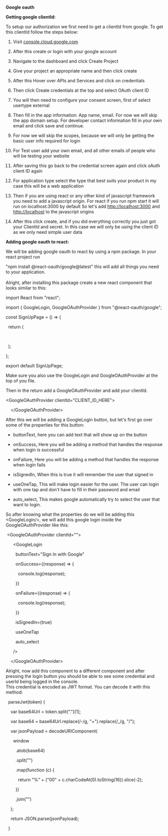 **Google oauth**

**Getting google clientId:**

To setup our authorization we first need to get a clientId from google.
To get this clientId follow the steps below:

1.  Visit
    [console.cloud.google.com](https://www.google.com/url?sa=t&rct=j&q=&esrc=s&source=web&cd=&ved=2ahUKEwirjNSVipn6AhUWHOwKHZeXB9gQFnoECBQQAQ&url=https%3A%2F%2Fconsole.cloud.google.com%2F%3Fhl%3Dnl&usg=AOvVaw3Idd3F2VEXRsUcGJxJoOdW)

2.  After this create or login with your google account

3.  Navigate to the dashboard and click Create Project

4.  Give your project an appropriate name and then click create

5.  After this Hover over APIs and Services and click on credentials

6.  Then click Create credentials at the top and select OAuth client ID

7.  You will then need to configure your consent screen, first of select
    usertype external

8.  Then fill in the app information: App name, email. For now we will
    skip the app domain setup. For developer contact information fill in
    your own email and click save and continue.

9.  For now we will skip the scopes, because we will only be getting the
    basic user info required for login

10. For Test user add your own email, and all other emails of people who
    will be testing your website

11. After saving this go back to the credential screen again and click
    oAuth client ID again

12. For application type select the type that best suits your product in
    my case this will be a web application

13. Then if you are using react or any
    other kind of javascript framework you need to add a javascript
    origin. For react if you run npm start it will run on localhost:3000
    by default So let's add <http://localhost:3000> and
    <http://localhost> to the javascript origins

14. After this click create, and if you did everything correctly you
    just got your ClientId and secret. In this case we will only be
    using the client ID as we only need simple user data

**Adding google oauth to react:**

We will be adding google oauth to react by using a npm package. In your
react project run

"npm install \@react-oauth/google@latest" this will add all things you
need to your application.\
\
Alright, after installing this package create a new react component that
looks similar to this:

import React from \"react\";

import { GoogleLogin, GoogleOAuthProvider } from
\"@react-oauth/google\";

const SignUpPage = () =\> {

  return (

   

  );

};

export default SignUpPage;

Make sure you also use the GoogleLogin and GoogleOAuthProvider at the
top of you file.

Then in the return add a GoogleOAuthProvider and add your clientId.

\<GoogleOAuthProvider clientId=\"CLIENT_ID_HERE\"\>

    \</GoogleOAuthProvider\>

After this we will be adding a GoogleLogin button, but let's first go
over some of the properties for this button:

-   buttonText, here you can add text that will show up on the button

-   onSuccess, Here you will be adding a method that handles the
    response when login is successful

-   onFailure, Here you will be adding a method that handles the
    response when login fails

-   isSignedIn, When this is true it will remember the user that signed
    in

-   useOneTap, This will make login easier for the user. The user can
    login with one tap and don't have to fill in their password and
    email

-   auto_select, This makes google automatically try to select the user
    that want to login.

So after knowing what the properties do we will be adding this
\<GoogleLogin/\>, we will add this google login inside the
GoogleOAuthProvider like this:

 \<GoogleOAuthProvider clientId=\"\"\>

      \<GoogleLogin

        buttonText=\"Sign In with Google\"

        onSuccess={(response) =\> {

          console.log(response);

        }}

        onFailure={(response) =\> {

          console.log(response);

        }}

        isSignedIn={true}

        useOneTap

        auto_select

      /\>

    \</GoogleOAuthProvider\>

Alright, now add this component to a different component and after
pressing the login button you should be able to see some credential and
userId being logged in the console.\
This credential is encoded as JWT format. You can decode it with this
method:

  parseJwt(token) {

    var base64Url = token.split(\".\")\[1\];

    var base64 = base64Url.replace(/-/g, \"+\").replace(/\_/g, \"/\");

    var jsonPayload = decodeURIComponent(

      window

        .atob(base64)

        .split(\"\")

        .map(function (c) {

          return \"%\" + (\"00\" +
c.charCodeAt(0).toString(16)).slice(-2);

        })

        .join(\"\")

    );

    return JSON.parse(jsonPayload);

  }
